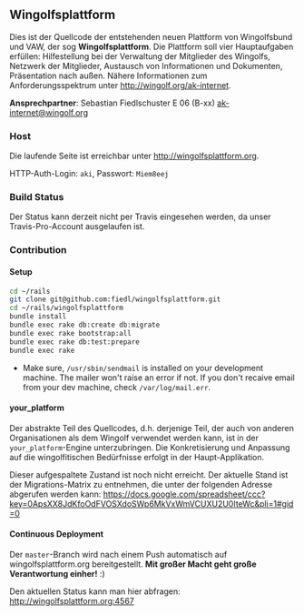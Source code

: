 ## Wingolfsplattform

Dies ist der Quellcode der entstehenden neuen Plattform von Wingolfsbund und VAW, der sog **Wingolfsplattform**. Die Plattform soll vier Hauptaufgaben erfüllen: Hilfestellung bei der Verwaltung der Mitglieder des Wingolfs, Netzwerk der Mitglieder, Austausch von Informationen und Dokumenten, Präsentation nach außen. 
Nähere Informationen zum Anforderungsspektrum unter http://wingolf.org/ak-internet.

**Ansprechpartner**:
Sebastian Fiedlschuster  E 06  (B-xx)
<ak-internet@wingolf.org>

### Host

Die laufende Seite ist erreichbar unter http://wingolfsplattform.org.

HTTP-Auth-Login: `aki`, Passwort: `Miem8eej`

### Build Status 

Der Status kann derzeit nicht per Travis eingesehen werden, da unser Travis-Pro-Account ausgelaufen ist. 

### Contribution

#### Setup

```bash
cd ~/rails
git clone git@github.com:fiedl/wingolfsplattform.git
cd ~/rails/wingolfsplattform
bundle install
bundle exec rake db:create db:migrate
bundle exec rake bootstrap:all
bundle exec rake db:test:prepare
bundle exec rake
```

* Make sure, `/usr/sbin/sendmail` is installed on your development machine. The mailer won't raise an error if not. If you don't recaive email from your dev machine, check `/var/log/mail.err`.

#### your_platform

Der abstrakte Teil des Quellcodes, d.h. derjenige Teil, der auch von anderen Organisationen als dem Wingolf verwendet werden kann, ist in der `your_platform`-Engine unterzubringen. Die Konkretisierung und Anpassung auf die wingolfitischen Bedürfnisse erfolgt in der Haupt-Applikation. 

Dieser aufgespaltete Zustand ist noch nicht erreicht. Der aktuelle Stand ist der Migrations-Matrix zu entnehmen, die unter der folgenden Adresse abgerufen werden kann:
https://docs.google.com/spreadsheet/ccc?key=0ApsXX8JdKfoOdFVOSXdoSWp6MkVxWmVCUXU2U0IteWc&pli=1#gid=0

#### Continuous Deployment

Der `master`-Branch wird nach einem Push automatisch auf wingolfsplattform.org bereitgestellt. 
**Mit großer Macht geht große Verantwortung einher!** :)

Den aktuellen Status kann man hier abfragen: http://wingolfsplattform.org:4567


